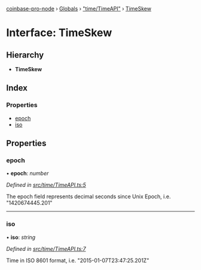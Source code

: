 [coinbase-pro-node](../README.md) › [Globals](../globals.md) › ["time/TimeAPI"](../modules/_time_timeapi_.md) › [TimeSkew](_time_timeapi_.timeskew.md)

# Interface: TimeSkew

## Hierarchy

- **TimeSkew**

## Index

### Properties

- [epoch](_time_timeapi_.timeskew.md#epoch)
- [iso](_time_timeapi_.timeskew.md#iso)

## Properties

### epoch

• **epoch**: _number_

_Defined in [src/time/TimeAPI.ts:5](https://github.com/bennyn/coinbase-pro-node/blob/7b978cb/src/time/TimeAPI.ts#L5)_

The epoch field represents decimal seconds since Unix Epoch, i.e. "1420674445.201"

---

### iso

• **iso**: _string_

_Defined in [src/time/TimeAPI.ts:7](https://github.com/bennyn/coinbase-pro-node/blob/7b978cb/src/time/TimeAPI.ts#L7)_

Time in ISO 8601 format, i.e. "2015-01-07T23:47:25.201Z"
